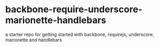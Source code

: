 backbone-require-underscore-marionette-handlebars
=================================================

a starter repo for getting started with backbone, requirejs, underscore, marionette and handlebars
